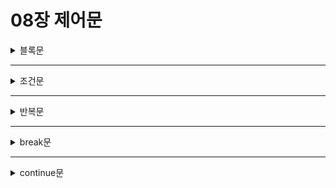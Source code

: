 # 08장 제어문

<details>
  <summary>블록문</summary>

  <div markdown = "1">

  - 0개 이상의 문을 <U>중괄호 {}</U>로 묶은 것으로, 코드 블록 또는 **블록**이라고 부르기도 한다.

  - 자체 종결성을 가지므로 세미콜론( <U>;</U> )을 붙이지 않는다.

  ```javascript
  // 블록문
  {
    const foo = 10;
  }

  // 제어문
  var x = 1;
  if( x < 10 ){
    x++;
  }

  // 함수 선언문
  function sum (a, b) {
    return a + b;
  }

  <!-- 주의 -->
  // 이것은 객체임. 블록문과의 차이점이 있음
  const 객체 = {
    name = '객체',
    age = 30
  }
  ```

  </div>

  
</details>

---

<details>
  <summary>조건문</summary>
  <div markdown = "2">

  ---
  ## if...else문

  - 조건식의 *참과 거짓*을 통해 실행을 함
  
  - 사용법

  ```javascript
    if(/* 조건식 */){
      // 조건식이 참!!이면 이 블록이 실행
    } else {
      // 조건식이 거짓!!이면 이 블록이 실행
    }

    if(/* !조건식 */){
      // 조건식이 거짓!!이면 이 블록이 실행
    } else {
      // 조건식이 참!!이면 이 블록이 실행
    }
  ```
  ---

  ## switch문

  - *표현식을 조건*으로 case문과 default가 실행이 됨.
  
  - 사용법

  ```javascript
    switch (/* 표현식 */) {
      case 표현식1:
        switch 문의 표현식과 표현식1이 일치하면 실행될 문;
        break;
      
      case 표현식2:
        switch 문의 표현식과 표현식2가 일치하면 실행될 문;
        break;

      // ...

      default:
        switch 문의 표현식과 일치하는 case문이 없을 때 실행;
    }
  ```
  
  </div>
</details>

---

<details>
  <summary>반복문</summary>
  <div>

  ## for문



  ## while문



  ## do...while문




  
  </div>
</details>

---

<details>
  <summary>break문</summary>
  <div>

  ## break와 return의 차이는?

  - break문

    - 루프 탈출용

    - **for문, switch문, while문 등** 여러번 반복되는 루프를 빠져나게 하는 용도.

  ```javascript
  outer: {
    for(var i = 0; i < 3; i++){
      for(var j = 0; j < 3; j++){
        if (i + j === 3 ) break outer;
        console.log(`inner[${i}, ${j}]`)
      }
    }
  }
  ```

  - return

    - 크게는 **함수 탈출용**, 작게는 2가지 용도가 있음.
    
    1. 함수 내부의 값을 함수 외부로 출력시키는 기능.

    2. 함수를 강제로 종료시기는 기능.

  </div>
</details>

---

<details>
  <summary>continue문</summary>
  <div>
  
  ## countinue문

  - countinue문은 반복문의 코드 블록 실행을 현 지점에서 중단하고 반복문의 증감식으로 실행 흐름을 이동시킨다. break문처럼 탈출하지는 않는다.

  </div>
</details>
















